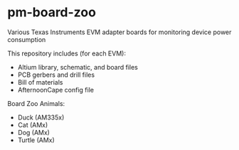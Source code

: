 pm-board-zoo
============

Various Texas Instruments EVM adapter boards for monitoring device power consumption

This repository includes (for each EVM):
- Altium library, schematic, and board files
- PCB gerbers and drill files
- Bill of materials
- AfternoonCape config file

Board Zoo Animals:
- Duck (AM335x)
- Cat (AMx)
- Dog (AMx)
- Turtle (AMx)
